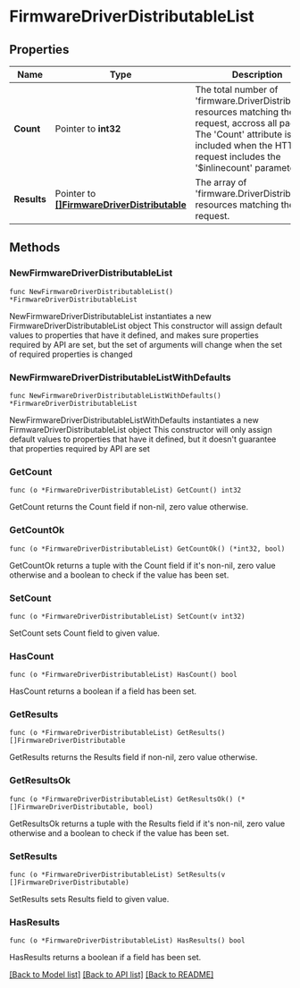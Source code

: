 # FirmwareDriverDistributableList

## Properties

Name | Type | Description | Notes
------------ | ------------- | ------------- | -------------
**Count** | Pointer to **int32** | The total number of &#39;firmware.DriverDistributable&#39; resources matching the request, accross all pages. The &#39;Count&#39; attribute is included when the HTTP GET request includes the &#39;$inlinecount&#39; parameter. | [optional] 
**Results** | Pointer to [**[]FirmwareDriverDistributable**](firmware.DriverDistributable.md) | The array of &#39;firmware.DriverDistributable&#39; resources matching the request. | [optional] 

## Methods

### NewFirmwareDriverDistributableList

`func NewFirmwareDriverDistributableList() *FirmwareDriverDistributableList`

NewFirmwareDriverDistributableList instantiates a new FirmwareDriverDistributableList object
This constructor will assign default values to properties that have it defined,
and makes sure properties required by API are set, but the set of arguments
will change when the set of required properties is changed

### NewFirmwareDriverDistributableListWithDefaults

`func NewFirmwareDriverDistributableListWithDefaults() *FirmwareDriverDistributableList`

NewFirmwareDriverDistributableListWithDefaults instantiates a new FirmwareDriverDistributableList object
This constructor will only assign default values to properties that have it defined,
but it doesn't guarantee that properties required by API are set

### GetCount

`func (o *FirmwareDriverDistributableList) GetCount() int32`

GetCount returns the Count field if non-nil, zero value otherwise.

### GetCountOk

`func (o *FirmwareDriverDistributableList) GetCountOk() (*int32, bool)`

GetCountOk returns a tuple with the Count field if it's non-nil, zero value otherwise
and a boolean to check if the value has been set.

### SetCount

`func (o *FirmwareDriverDistributableList) SetCount(v int32)`

SetCount sets Count field to given value.

### HasCount

`func (o *FirmwareDriverDistributableList) HasCount() bool`

HasCount returns a boolean if a field has been set.

### GetResults

`func (o *FirmwareDriverDistributableList) GetResults() []FirmwareDriverDistributable`

GetResults returns the Results field if non-nil, zero value otherwise.

### GetResultsOk

`func (o *FirmwareDriverDistributableList) GetResultsOk() (*[]FirmwareDriverDistributable, bool)`

GetResultsOk returns a tuple with the Results field if it's non-nil, zero value otherwise
and a boolean to check if the value has been set.

### SetResults

`func (o *FirmwareDriverDistributableList) SetResults(v []FirmwareDriverDistributable)`

SetResults sets Results field to given value.

### HasResults

`func (o *FirmwareDriverDistributableList) HasResults() bool`

HasResults returns a boolean if a field has been set.


[[Back to Model list]](../README.md#documentation-for-models) [[Back to API list]](../README.md#documentation-for-api-endpoints) [[Back to README]](../README.md)


